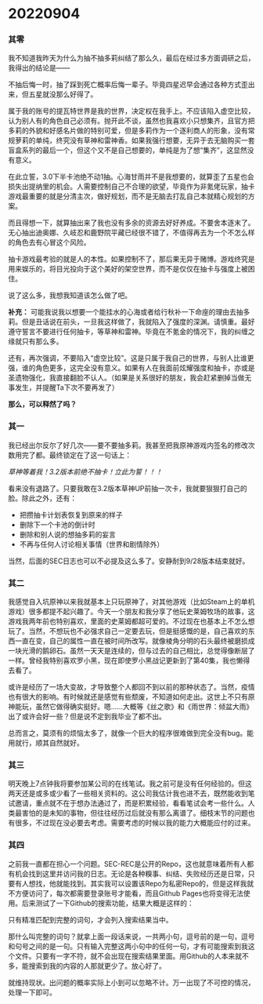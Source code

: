 # 20220904

### 其零

我不知道我昨天为什么为抽不抽多莉纠结了那么久，最后在经过多方面调研之后，我得出的结论是——

不抽后悔一时，抽了踩到死亡概率后悔一辈子。毕竟四星迟早会通过各种方式歪出来，但五星就没那么好得了。

属于我的账号的提瓦特世界是我的世界，决定权在我手上。不应该陷入虚空比较，认为别人有的角色自己必须有。抛开此不谈，虽然也我喜欢小只想集齐，且官方把多莉的外貌和好感名片做的特别可爱，但是多莉作为一个逐利商人的形象，没有常规萝莉的单纯，终究没有草神和雷神香。如果我强行想要，无异于去无脑购买一套盲盒系列的最后一个，但这个又不是自己想要的，单纯是为了想“集齐”，这显然没有意义。

在此立誓，3.0下半卡池绝不动1抽。心海甘雨并不是我想要的，就算歪了五星也会损失出提纳里的机会。人需要控制自己不合理的欲望，毕竟作为非氪佬玩家，抽卡游戏最重要的就是分清主次，做好规划，而不是无脑去打乱自己本就精心规划的方案。

而且得想一下，就算抽出来了我也没有多余的资源去好好养成。不要舍本逐末了。无心抽出迪奥娜、久岐忍和鹿野院平藏已经很不错了，不值得再去为一个不怎么样的角色去有心冒这个风险。

抽卡游戏最考验的就是人的本性。如果控制不了，那后果无异于赌博。游戏终究是用来娱乐的，将目光投向于这个美好的架空世界，而不是仅仅在抽卡与强度上被困住。

说了这么多，我想我知道该怎么做了吧。

**补充：** 可能我说我以想要一个能挂水的心海或者给行秋补一下命座的理由去抽多莉。但是丑话说在前头，一旦我这样做了，我就陷入了强度的深渊。请慎重。最好遵守誓言不要进行任何抽卡，等草神和雷神。毕竟在不氪金的情况下，我的纠缠之缘就只有那么多。

还有，再次强调，不要陷入“虚空比较”。这是只属于我自己的世界，与别人比谁更强，谁的角色更多，这完全没有意义。如果有人在我面前炫耀强度和抽卡，亦或是圣遗物强化，我直接翻脸不认人。（如果是关系很好的朋友，我会赶紧删掉当做无事发生，并提醒Ta下次不要再发了）

**那么，可以释然了吗？**

### 其一

我已经出尔反尔了好几次——要不要抽多莉。我甚至把我原神游戏内签名的修改次数用完了都。最终锁定在了这一句话上：

*草神等着我！3.2版本前绝不抽卡！立此为誓！！！*

看来没有退路了。只要我敢在3.2版本草神UP前抽一次卡，我就要狠狠打自己的脸。除此之外，还有：

- 把攒抽卡计划表恢复到原来的样子
- 删除下一个卡池的倒计时
- 删除和别人说的想抽多莉的妄言
- 不再与任何人讨论相关事情（世界和剧情除外）

当然，后面的SEC日志也可以不必提及这么多了。安静耐到9/28版本结束就好。

### 其二

我感觉自入坑原神以来我就基本上只玩原神了，对其他游戏（比如Steam上的单机游戏）很多都提不起兴趣了。今天一个朋友和我分享了他玩史莱姆牧场的故事，这游戏我两年前也特别喜欢，里面的史莱姆都超可爱的。不过现在也基本上不怎么想玩了。当然，不想玩也不必强求自己一定要去玩，但是挺感慨的是，自己喜欢的东西一直在变，自己的属性一直在被时间所改写。就像棱角分明的石头最终被磨损成一块光滑的鹅卵石。虽然一天天是连续的，但与过去的自己相比，总觉得像断层了一样。曾经我特别喜欢罗小黑，现在即使罗小黑战记更新到了第40集，我也懒得去看了。

或许是经历了一场大变故，才导致整个人都回不到以前的那种状态了。当然，疫情也有很大的影响。有时候就还是感觉有些颓废，不知道如何走出。这世上不只有原神能玩，虽然它做得确实挺好。嗯……大概等《丝之歌》和《雨世界：倾盆大雨》出了或许会好一些？但是说不定到我毕业了都不出。

总而言之，莫须有的烦恼太多了，就像一个巨大的程序很难做到完全没有bug。能用就行，顺其自然就好。

### 其三

明天晚上7点钟我将要参加某公司的在线笔试。我之前可是没有任何经验的。但这两天还是或多或少看了一些相关资料的。这公司我估计我也进不去，既然能收到笔试邀请，重点就不在于想办法通过了，而是积累经验，看看笔试会考一些什么。人类最害怕的是未知的事物，但往往经历过后就没有那么离谱了。细枝末节的问题也有很多，不过现在没必要去考虑。需要考虑的时候以我的能力大概能应付的过来。

### 其四

之前我一直都在担心一个问题。SEC-REC是公开的Repo，这也就意味着所有人都有机会找到这里并访问我的日志。无论是各种糗事、纠结、失败经历还是日常，只要有人想找，他就能找到。其实我可以设置该Repo为私密Repo的，但是这样我就不方便访问了，每次都需要登录账号才能看，而且Github Pages也将变得无法使用。后来测试了一下Github的搜索功能，结果大概是这样的：

只有精准匹配到完整的词句，才会列入搜索结果当中。

那什么叫完整的词句？就拿上面一段话来说，一共两小句，逗号前的是一句，逗号和句号之间的是一句。只有输入完整这两小句中的任何一句，才有可能搜索到我这个文件。只要有一字不符，就不会出现在搜索结果里面。用Github的人本来就不多，能搜索到我的内容的人那就更少了。放心好了。

就维持现状。出问题的概率实际上小到可以忽略不计。万一出现了不可控的情况，处理一下即可。
